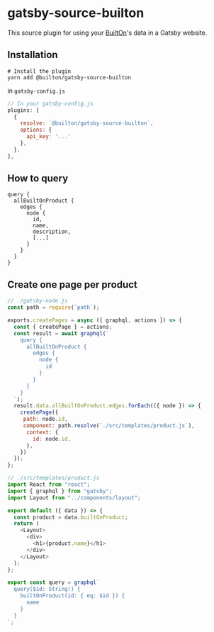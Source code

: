 # gatsby-source-builton

This source plugin for using your [BuiltOn](https://builton.dev)'s data in a Gatsby website.

## Installation

```
# Install the plugin
yarn add @builton/gatsby-source-builton
```

in `gatsby-config.js`

```js
// In your gatsby-config.js
plugins: [
  {
    resolve: `@builton/gatsby-source-builton`,
    options: {
      api_key: '...'
    },
  },
],
```

## How to query

```
query {
  allBuiltOnProduct {
    edges {
      node {
        id,
        name,
        description,
        [...]
      }
    }
  }
}
```

## Create one page per product

```javascript
// ./gatsby-node.js
const path = require(`path`);

exports.createPages = async ({ graphql, actions }) => {
  const { createPage } = actions;
  const result = await graphql(`
    query {
      allBuiltOnProduct {
        edges {
          node {
            id
          }
        }
      }
    }
  `);
  result.data.allBuiltOnProduct.edges.forEach(({ node }) => {
    createPage({
     path: node.id,
     component: path.resolve(`./src/templates/product.js`),
      context: {
        id: node.id,
      },
    })
  });
};
```

```javascript
// ./src/templates/product.js
import React from "react";
import { graphql } from "gatsby";
import Layout from "../components/layout";

export default ({ data }) => {
  const product = data.builtOnProduct;
  return (
    <Layout>
      <div>
        <h1>{product.name}</h1>
      </div>
    </Layout>
  );
};

export const query = graphql`
  query($id: String!) {
    builtOnProduct(id: { eq: $id }) {
      name
    }
  }
`;

```
